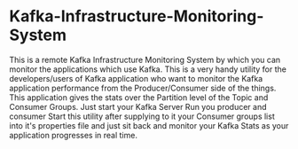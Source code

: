 # Kafka-Infrastructure-Monitoring-System
This is a remote Kafka Infrastructure Monitoring System by which you can monitor the applications which use Kafka.
This is a very handy utility for the developers/users of Kafka application who want to monitor the Kafka application 
performance from the Producer/Consumer side of the things.
This application gives the stats over the Partition level of the Topic and Consumer Groups.
Just start your Kafka Server
Run you producer and consumer
Start this utility after supplying to it your Consumer groups list into it's properties file and just sit back and monitor
your Kafka Stats as your application progresses in real time.
